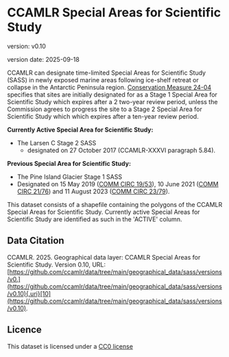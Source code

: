 # CCAMLR Special Areas for Scientific Study

version: v0.10

version date: 2025-09-18

CCAMLR can designate time-limited Special Areas for Scientific Study (SASS) in newly exposed marine areas following ice-shelf retreat or collapse in the Antarctic Peninsula region. [Conservation Measure 24-04](https://cm.ccamlr.org/en/measure-24-04-2017) specifies that sites are initially designated for as a Stage 1 Special Area for Scientific Study which expires after a 2 two-year review period, unless the Commission agrees to progress the site to a Stage 2 Special Area for Scientific Study which which expires after a ten-year review period.

**Currently Active Special Area for Scientific Study:**

-   The Larsen C Stage 2 SASS
    -   designated on 27 October 2017 (CCAMLR-XXXVI paragraph 5.84).

**Previous Special Area for Scientific Study:**

-   The Pine Island Glacier Stage 1 SASS
-   Designated on 15 May 2019 ([COMM CIRC 19/53](https://circs.ccamlr.org/en/comm-19-53/sc-19-52)), 10 June 2021 ([COMM CIRC 21/76](https://circs.ccamlr.org/en/comm-21-76/sc-21-104)) and 11 August 2023 ([COMM CIRC 23/79](https://circs.ccamlr.org/en/comm-23-79/sc-23-80)).

This dataset consists of a shapefile containing the polygons of the CCAMLR Special Areas for Scientific Study. Currently active Special Areas for Scientific Study are identified as such in the 'ACTIVE' column.

## Data Citation

CCAMLR. 2025. Geographical data layer: CCAMLR Special Areas for Scientific Study. Version 0.10, URL: [https://github.com/ccamlr/data/tree/main/geographical_data/sass/versions/v0.](https://github.com/ccamlr/data/tree/main/geographical_data/sass/versions/v0.10){.uri}[10](https://github.com/ccamlr/data/tree/main/geographical_data/sass/versions/v0.10).

## Licence

This dataset is licensed under a [CC0 license](/LICENSE.md)
